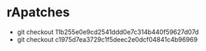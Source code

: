 # rApatches
- git checkout 11b255e0e9cd2541ddd0e7c314b440f59627d07d
- git checkout c1975d7ea3729c1f5deec2e0dcf04841c4b96969
